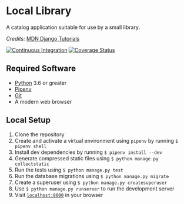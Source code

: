 # Local Library
A catalog application suitable for use by a small library.

_Credits:_ [MDN Django Tutorials](https://developer.mozilla.org/en-US/docs/Learn/Server-side/Django)

[![Continuous Integration](https://github.com/harisonmg/local-library/actions/workflows/ci.yml/badge.svg)](https://github.com/harisonmg/local-library/actions/workflows/ci.yml)
[![Coverage Status](https://coveralls.io/repos/github/harisonmg/local-library/badge.svg?branch=master)](https://coveralls.io/github/harisonmg/local-library?branch=master)

## Required Software
- [Python](https://www.python.org/downloads) 3.6 or greater
- [Pipenv](https://pipenv.pypa.io/en/latest/#install-pipenv-today)
- [Git](https://git-scm.com/book/en/v2/Getting-Started-Installing-Git)
- A modern web browser

## Local Setup
1. Clone the repository
1. Create and activate a virtual environment using `pipenv`
   by running `$ pipenv shell`
1. Install dev dependencies by running `$ pipenv install --dev`
1. Generate compressed static files using `$ python manage.py collectstatic`
1. Run the tests using `$ python manage.py test`
1. Run the database migrations using `$ python manage.py migrate`
1. Create a superuser using `$ python manage.py createsuperuser`
1. Use `$ python manage.py runserver` to run the development server
1. Visit [`localhost:8000`](http://localhost:8000) in your browser

